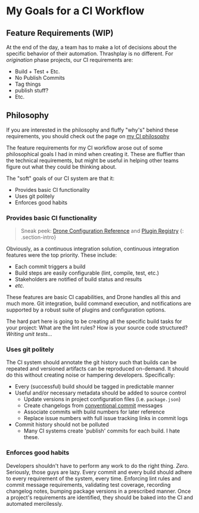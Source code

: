# My Goals for a CI Workflow

## Feature Requirements (WIP)
At the end of the day, a team has to make a lot of decisions about the specific
behavior of their automation. Thrashplay is no different. For *origination*
phase projects, our CI requirements are:

- Build + Test + Etc.
- No Publish Commits
- Tag things
- publish stuff?
- Etc.

## Philosophy

If you are interested in the philosophy and fluffy "why's" behind these 
requirements, you should check out the page on [my CI philosophy](./philosophy)

The feature requirements for my CI workflow arose out of some philosophical 
goals I had in mind when creating it. These are fluffier than the technical 
requirements, but might be useful in helping other teams figure out what they
could be thinking about.

The "soft" goals of our CI system are that it:
- Provides basic CI functionality
- Uses git politely
- Enforces good habits

### Provides basic CI functionality
> Sneak peek: [Drone Configuration Reference](https://docker-runner.docs.drone.io/configuration/)
> and [Plugin Registry](http://plugins.drone.io/)
{: .section-intro}

Obviously, as a continuous integration solution, continuous integration features
were the top priority. These include:

- Each commit triggers a build
- Build steps are easily configurable (lint, compile, test, etc.)
- Stakeholders are notified of build status and results 
- *etc.*

These features are basic CI capabilities, and Drone handles all this
and much more. Git integration, build command execution, and notifications are 
supported by a robust suite of plugins and configuration options. 

The hard part here is going to be creating all the specific build tasks for your 
project: What are the lint rules? How is your source code structured? *Writing unit
tests...*

### Uses git politely
The CI system should annotate the git history such that builds can be repeated 
and versioned artifacts can be reproduced on-demand. It should do this without creating
noise or hampering developers. Specifically:

- Every (successful) build should be tagged in predictable manner
- Useful and/or necessary metadata should be added to source control
   - Update versions in project configuration files (i.e. `package.json`)
   - Create changelogs from [conventional commit](https://www.conventionalcommits.org/en/v1.0.0/) messages
   - Associate commits with build numbers for later reference
   - Replace issue numbers with full issue tracking links in commit logs
- Commit history should not be polluted
   - Many CI systems create 'publish' commits for each build. I hate these.

### Enforces good habits
Developers shouldn't have to perform any work to do the right thing. *Zero*. 
Seriously, those guys are lazy. Every commit and every build should adhere to
every requirement of the system, every time. Enforcing lint rules and commit
message requirements, validating test coverage, recording changelog notes,
bumping package versions in a prescribed manner. Once a project's requirements 
are identified, they should be baked into the CI and automated mercilessly.

